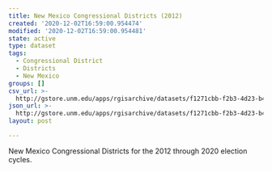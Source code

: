 ```yaml
---
title: New Mexico Congressional Districts (2012)
created: '2020-12-02T16:59:00.954474'
modified: '2020-12-02T16:59:00.954481'
state: active
type: dataset
tags:
  - Congressional District
  - Districts
  - New Mexico
groups: []
csv_url: >-
  http://gstore.unm.edu/apps/rgisarchive/datasets/f1271cbb-f2b3-4d23-b4d6-282471fe9cc9/nm_congressional_dist.derived.csv
json_url: >-
  http://gstore.unm.edu/apps/rgisarchive/datasets/f1271cbb-f2b3-4d23-b4d6-282471fe9cc9/nm_congressional_dist.derived.json
layout: post

---
```

New Mexico Congressional Districts for the 2012 through 2020 election cycles.
